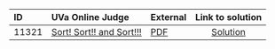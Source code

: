 | ID | UVa Online Judge | External | Link to solution |
|:---|:---|:---|:---:|
| 11321 | [Sort! Sort!! and Sort!!!](https://onlinejudge.org/index.php?option=com_onlinejudge&Itemid=8&category=625&page=show_problem&problem=2296) | [PDF](https://onlinejudge.org/external/113/11321.pdf) | [Solution](https%3A//github.com/versenyi98/programming-contests/tree/master/UVa%20Online%20Judge/11321%2520-%2520Sort%2521%2520Sort%2521%2521%2520and%2520Sort%2521%2521%2521)|
